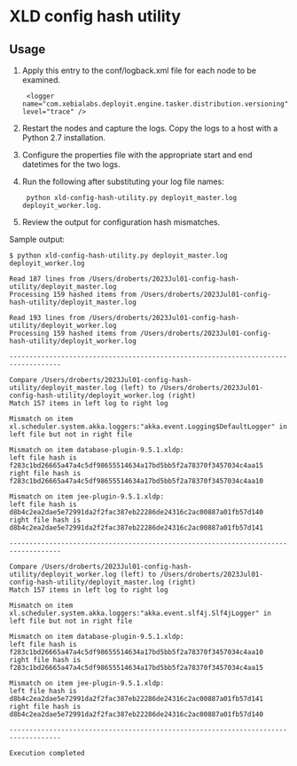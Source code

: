 # XLD config hash utility

## Usage

1. Apply this entry to the conf/logback.xml file for each node to be examined.

        <logger name="com.xebialabs.deployit.engine.tasker.distribution.versioning" level="trace" />
       
2. Restart the nodes and capture the logs.  Copy the logs to a host with a Python 2.7 installation.

3. Configure the properties file with the appropriate start and end datetimes for the two logs.

4. Run the following after substituting your log file names:

        python xld-config-hash-utility.py deployit_master.log deployit_worker.log.
    
5. Review the output for configuration hash mismatches.

Sample output:

~~~
$ python xld-config-hash-utility.py deployit_master.log deployit_worker.log 

Read 187 lines from /Users/droberts/2023Jul01-config-hash-utility/deployit_master.log
Processing 159 hashed items from /Users/droberts/2023Jul01-config-hash-utility/deployit_master.log

Read 193 lines from /Users/droberts/2023Jul01-config-hash-utility/deployit_worker.log
Processing 159 hashed items from /Users/droberts/2023Jul01-config-hash-utility/deployit_worker.log

-----------------------------------------------------------------------------------

Compare /Users/droberts/2023Jul01-config-hash-utility/deployit_master.log (left) to /Users/droberts/2023Jul01-config-hash-utility/deployit_worker.log (right)
Match 157 items in left log to right log

Mismatch on item xl.scheduler.system.akka.loggers:"akka.event.Logging$DefaultLogger" in left file but not in right file

Mismatch on item database-plugin-9.5.1.xldp:
left file hash is  f283c1bd26665a47a4c5df98655514634a17bd5bb5f2a78370f3457034c4aa15
right file hash is f283c1bd26665a47a4c5df98655514634a17bd5bb5f2a78370f3457034c4aa10

Mismatch on item jee-plugin-9.5.1.xldp:
left file hash is  d8b4c2ea2dae5e72991da2f2fac387eb22286de24316c2ac00887a01fb57d140
right file hash is d8b4c2ea2dae5e72991da2f2fac387eb22286de24316c2ac00887a01fb57d141

-----------------------------------------------------------------------------------

Compare /Users/droberts/2023Jul01-config-hash-utility/deployit_worker.log (left) to /Users/droberts/2023Jul01-config-hash-utility/deployit_master.log (right)
Match 157 items in left log to right log

Mismatch on item xl.scheduler.system.akka.loggers:"akka.event.slf4j.Slf4jLogger" in left file but not in right file

Mismatch on item database-plugin-9.5.1.xldp:
left file hash is  f283c1bd26665a47a4c5df98655514634a17bd5bb5f2a78370f3457034c4aa10
right file hash is f283c1bd26665a47a4c5df98655514634a17bd5bb5f2a78370f3457034c4aa15

Mismatch on item jee-plugin-9.5.1.xldp:
left file hash is  d8b4c2ea2dae5e72991da2f2fac387eb22286de24316c2ac00887a01fb57d141
right file hash is d8b4c2ea2dae5e72991da2f2fac387eb22286de24316c2ac00887a01fb57d140

-----------------------------------------------------------------------------------

Execution completed
~~~
